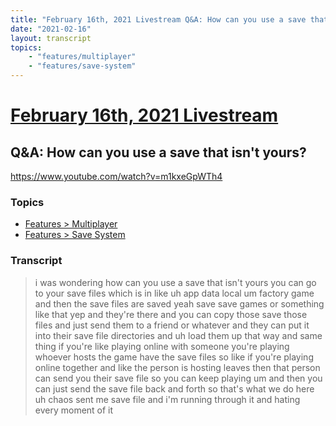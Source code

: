 ```yaml
---
title: "February 16th, 2021 Livestream Q&A: How can you use a save that isn't yours?"
date: "2021-02-16"
layout: transcript
topics:
    - "features/multiplayer"
    - "features/save-system"
---
```

# [February 16th, 2021 Livestream](../2021-02-16.md)
## Q&A: How can you use a save that isn't yours?
https://www.youtube.com/watch?v=m1kxeGpWTh4

### Topics
* [Features > Multiplayer](../topics/features/multiplayer.md)
* [Features > Save System](../topics/features/save-system.md)

### Transcript

> i was wondering how can you use a save that isn't yours you can go to your save files which is in like uh app data local um factory game and then the save files are saved yeah save save games or something like that yep and they're there and you can copy those save those files and just send them to a friend or whatever and they can put it into their save file directories and uh load them up that way and same thing if you're like playing online with someone you're playing whoever hosts the game have the save files so like if you're playing online together and like the person is hosting leaves then that person can send you their save file so you can keep playing um and then you can just send the save file back and forth so that's what we do here uh chaos sent me save file and i'm running through it and hating every moment of it
